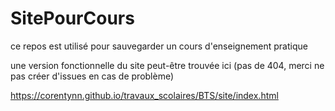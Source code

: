 # SitePourCours

ce repos est utilisé pour sauvegarder un cours d'enseignement pratique

une version fonctionnelle du site peut-être trouvée ici (pas de 404, merci ne pas créer d'issues en cas de problème)

https://corentynn.github.io/travaux_scolaires/BTS/site/index.html